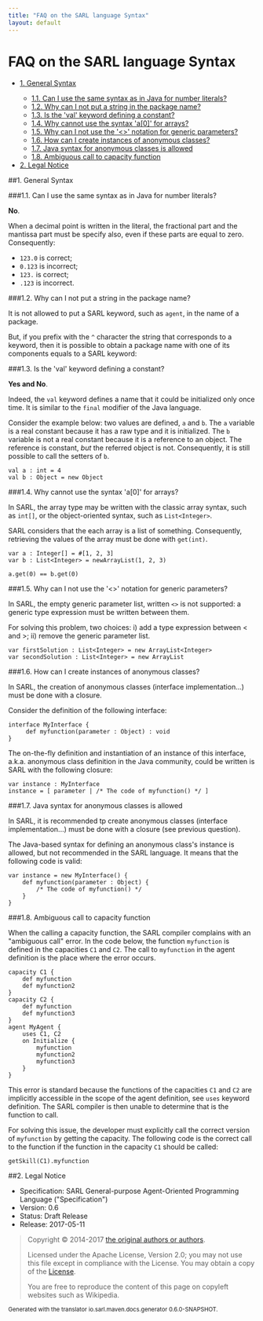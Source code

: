 ```yaml
---
title: "FAQ on the SARL language Syntax"
layout: default
---
```


# FAQ on the SARL language Syntax


<ul class="page_outline" id="page_outline">

<li><a href="#1-general-syntax">1. General Syntax</a></li>
<ul>
  <li><a href="#1-1-can-i-use-the-same-syntax-as-in-java-for-number-literals">1.1. Can I use the same syntax as in Java for number literals?</a></li>
  <li><a href="#1-2-why-can-i-not-put-a-string-in-the-package-name">1.2. Why can I not put a string in the package name?</a></li>
  <li><a href="#1-3-is-the-val-keyword-defining-a-constant">1.3. Is the 'val' keyword defining a constant?</a></li>
  <li><a href="#1-4-why-cannot-use-the-syntax-a-0-for-arrays">1.4. Why cannot use the syntax 'a[0]' for arrays?</a></li>
  <li><a href="#1-5-why-can-i-not-use-the-notation-for-generic-parameters">1.5. Why can I not use the '<>' notation for generic parameters?</a></li>
  <li><a href="#1-6-how-can-i-create-instances-of-anonymous-classes">1.6. How can I create instances of anonymous classes?</a></li>
  <li><a href="#1-7-java-syntax-for-anonymous-classes-is-allowed">1.7. Java syntax for anonymous classes is allowed</a></li>
  <li><a href="#1-8-ambiguous-call-to-capacity-function">1.8. Ambiguous call to capacity function</a></li>
</ul>
<li><a href="#2-legal-notice">2. Legal Notice</a></li>

</ul>


##1. General Syntax

###1.1. Can I use the same syntax as in Java for number literals?

__No__.

When a decimal point is written in the literal,
the fractional part and the mantissa part must
be specify also, even if these parts are equal
to zero.  Consequently:

* `123.0` is correct;
* `0.123` is incorrect;
* `123.` is correct;
* `.123` is incorrect.







###1.2. Why can I not put a string in the package name?

It is not allowed to put a SARL keyword, such as
`agent`, in the name of a package.

But, if you prefix with the `^` character the string
that corresponds to a keyword, then it is possible
to obtain a package name with one of its components
equals to a SARL keyword:




###1.3. Is the 'val' keyword defining a constant?

__Yes and No__.

Indeed, the `val` keyword defines a name that it could be initialized only once time.
It is similar to the `final` modifier of the Java language.

Consider the example below: two values are defined, `a` and `b`.
The `a` variable is a real constant because it has a raw type and it is initialized.
The `b` variable is not a real constant because it is a reference to an object.
The reference is constant, *but* the referred object is not. Consequently, it is still
possible to call the setters of `b`. 

```sarl
val a : int = 4
val b : Object = new Object
```



###1.4. Why cannot use the syntax 'a[0]' for arrays?

In SARL, the array type may be written with the classic array syntax, such as
`int[]`, or the object-oriented syntax, such as `List<Integer>`.

SARL considers that the each array is a list of something.
Consequently, retrieving the values of the array must be done with `get(int)`.

```sarl
var a : Integer[] = #[1, 2, 3]
var b : List<Integer> = newArrayList(1, 2, 3)

a.get(0) == b.get(0)
```



###1.5. Why can I not use the '<>' notation for generic parameters?

In SARL, the empty generic parameter list, written `<>` is
not supported: a generic type expression must be written between them.



For solving this problem, two choices: i) add a type expression between
< and >; ii) remove the generic parameter list.

```sarl
var firstSolution : List<Integer> = new ArrayList<Integer>
var secondSolution : List<Integer> = new ArrayList
```



###1.6. How can I create instances of anonymous classes?

In SARL, the creation of anonymous classes (interface implementation...)
must be done with a closure.

Consider the definition of the following interface:

```sarl
interface MyInterface {
     def myfunction(parameter : Object) : void
}
```


The on-the-fly definition and instantiation of an instance of this interface,
a.k.a. anonymous class definition in the Java community, could be written is SARL
with the following closure:

```sarl
var instance : MyInterface
instance = [ parameter | /* The code of myfunction() */ ]
```



###1.7. Java syntax for anonymous classes is allowed

In SARL, it is recommended tp create anonymous classes (interface implementation...)
must be done with a closure (see previous question).

The Java-based syntax for defining an anonymous class's instance is allowed, but not recommended
in the SARL language. It means that the following code is valid:

```sarl
var instance = new MyInterface() {
	def myfunction(parameter : Object) {
		/* The code of myfunction() */
	}
}
```



###1.8. Ambiguous call to capacity function

When the calling a capacity function, the SARL compiler complains with an "ambiguous call" error.
In the code below, the function `myfunction` is defined in the capacities `C1` and `C2`.
The call to `myfunction` in the agent definition is the place where the error occurs.

```sarl
capacity C1 {
	def myfunction
	def myfunction2
}
capacity C2 {
	def myfunction
	def myfunction3
}
agent MyAgent {
	uses C1, C2
	on Initialize {
	    myfunction
	    myfunction2
	    myfunction3
	}
}
```


This error is standard because the functions of the capacities `C1` and `C2` are implicitly accessible
in the scope of the agent definition, see `uses` keyword definition. The SARL compiler is then unable
to determine that is the function to call.


For solving this issue, the developer must explicitly call the correct version of `myfunction` by
getting the capacity. The following code is the correct call to the function if the function in the
capacity `C1` should be called:

```sarl
getSkill(C1).myfunction
```



##2. Legal Notice

* Specification: SARL General-purpose Agent-Oriented Programming Language ("Specification")
* Version: 0.6
* Status: Draft Release
* Release: 2017-05-11

> Copyright &copy; 2014-2017 [the original authors or authors](http://www.sarl.io/about/index.html).
>
> Licensed under the Apache License, Version 2.0;
> you may not use this file except in compliance with the License.
> You may obtain a copy of the [License](http://www.apache.org/licenses/LICENSE-2.0).
>
> You are free to reproduce the content of this page on copyleft websites such as Wikipedia.

<small>Generated with the translator io.sarl.maven.docs.generator 0.6.0-SNAPSHOT.</small>